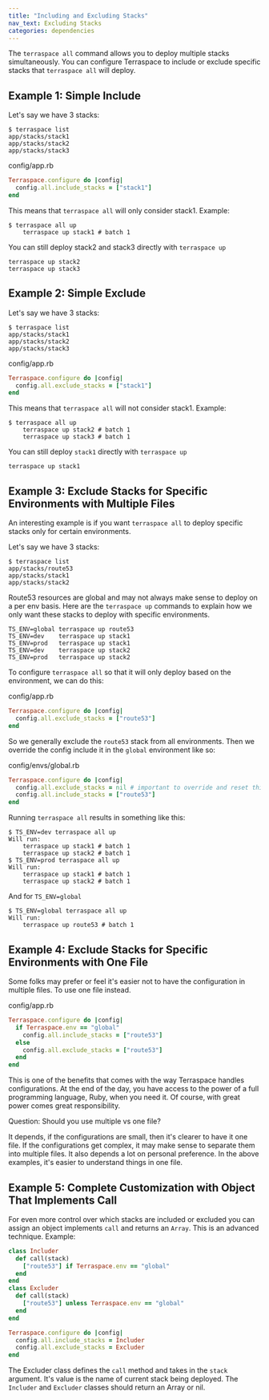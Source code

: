 ```yaml
---
title: "Including and Excluding Stacks"
nav_text: Excluding Stacks
categories: dependencies
---
```


The `terraspace all` command allows you to deploy multiple stacks simultaneously.  You can configure Terraspace to include or exclude specific stacks that `terraspace all` will deploy.

## Example 1: Simple Include

Let's say we have 3 stacks:

    $ terraspace list
    app/stacks/stack1
    app/stacks/stack2
    app/stacks/stack3

config/app.rb

```ruby
Terraspace.configure do |config|
  config.all.include_stacks = ["stack1"]
end
```

This means that `terraspace all` will only consider stack1. Example:

    $ terraspace all up
        terraspace up stack1 # batch 1

You can still deploy stack2 and stack3 directly with `terraspace up`

    terraspace up stack2
    terraspace up stack3

## Example 2: Simple Exclude

Let's say we have 3 stacks:

    $ terraspace list
    app/stacks/stack1
    app/stacks/stack2
    app/stacks/stack3

config/app.rb

```ruby
Terraspace.configure do |config|
  config.all.exclude_stacks = ["stack1"]
end
```

This means that `terraspace all` will not consider stack1. Example:

    $ terraspace all up
        terraspace up stack2 # batch 1
        terraspace up stack3 # batch 1

You can still deploy `stack1` directly with `terraspace up`

    terraspace up stack1

## Example 3: Exclude Stacks for Specific Environments with Multiple Files

An interesting example is if you want `terraspace all` to deploy specific stacks only for certain environments.

Let's say we have 3 stacks:

    $ terraspace list
    app/stacks/route53
    app/stacks/stack1
    app/stacks/stack2

Route53 resources are global and may not always make sense to deploy on a per env basis. Here are the `terraspace up` commands to explain how we only want these stacks to deploy with specific environments.

    TS_ENV=global terraspace up route53
    TS_ENV=dev    terraspace up stack1
    TS_ENV=prod   terraspace up stack1
    TS_ENV=dev    terraspace up stack2
    TS_ENV=prod   terraspace up stack2

To configure `terraspace all` so that it will only deploy based on the environment, we can do this:

config/app.rb

```ruby
Terraspace.configure do |config|
  config.all.exclude_stacks = ["route53"]
end
```

So we generally exclude the `route53` stack from all environments. Then we override the config include it in the `global` environment like so:

config/envs/global.rb

```ruby
Terraspace.configure do |config|
  config.all.exclude_stacks = nil # important to override and reset this
  config.all.include_stacks = ["route53"]
end
```

Running `terraspace all` results in something like this:

    $ TS_ENV=dev terraspace all up
    Will run:
        terraspace up stack1 # batch 1
        terraspace up stack2 # batch 1
    $ TS_ENV=prod terraspace all up
    Will run:
        terraspace up stack1 # batch 1
        terraspace up stack2 # batch 1

And for `TS_ENV=global`

    $ TS_ENV=global terraspace all up
    Will run:
        terraspace up route53 # batch 1

## Example 4: Exclude Stacks for Specific Environments with One File

Some folks may prefer or feel it's easier not to have the configuration in multiple files. To use one file instead.

config/app.rb

```ruby
Terraspace.configure do |config|
  if Terraspace.env == "global"
    config.all.include_stacks = ["route53"]
  else
    config.all.exclude_stacks = ["route53"]
  end
end
```

This is one of the benefits that comes with the way Terraspace handles configurations. At the end of the day, you have access to the power of a full programming language, Ruby, when you need it. Of course, with great power comes great responsibility.

Question: Should you use multiple vs one file?

It depends, if the configurations are small, then it's clearer to have it one file. If the configurations get complex, it may make sense to separate them into multiple files. It also depends a lot on personal preference. In the above examples, it's easier to understand things in one file.

## Example 5: Complete Customization with Object That Implements Call

For even more control over which stacks are included or excluded you can assign an object implements `call` and returns an `Array`. This is an advanced technique. Example:

```ruby
class Includer
  def call(stack)
    ["route53"] if Terraspace.env == "global"
  end
end
class Excluder
  def call(stack)
    ["route53"] unless Terraspace.env == "global"
  end
end

Terraspace.configure do |config|
  config.all.include_stacks = Includer
  config.all.exclude_stacks = Excluder
end
```

The Excluder class defines the `call` method and takes in the `stack` argument. It's value is the name of current stack being deployed. The `Includer` and `Excluder` classes should return an Array or nil.
